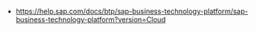 
* https://help.sap.com/docs/btp/sap-business-technology-platform/sap-business-technology-platform?version=Cloud

